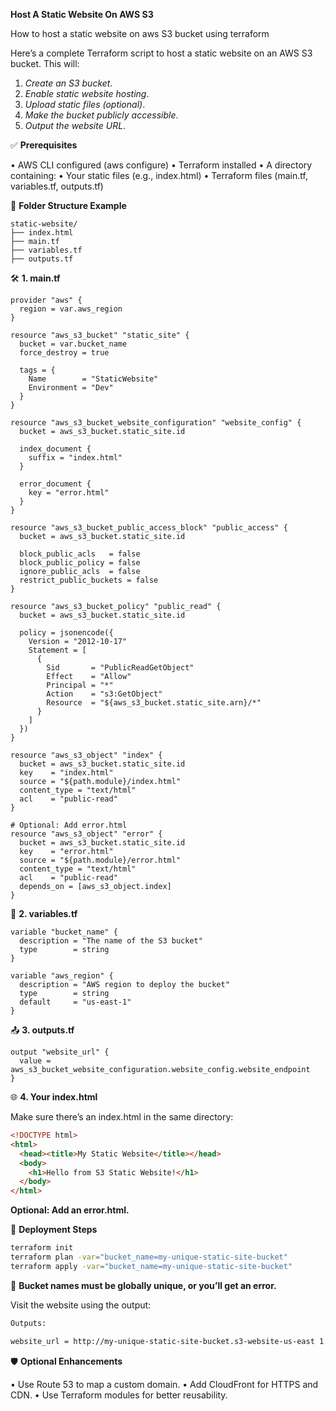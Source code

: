 **Host A Static Website On AWS S3**

How to host a static website on aws S3 bucket using terraform 

Here’s a complete Terraform script to host a static website on an AWS S3 bucket. This will:

1.	*Create an S3 bucket.*
2.	*Enable static website hosting*.
3.	*Upload static files (optional)*.
4.	*Make the bucket publicly accessible*.
5.	*Output the website URL*.

 ✅ **Prerequisites**
 
 •	AWS CLI configured (aws configure)
 •	Terraform installed
 •	A directory containing:
 •	Your static files (e.g., index.html)
 •	Terraform files (main.tf, variables.tf, outputs.tf)

📁 **Folder Structure Example**

 ```hcl
static-website/
├── index.html
├── main.tf
├── variables.tf
├── outputs.tf
 ```
🛠️ **1. main.tf**

```hcl
provider "aws" {
  region = var.aws_region
}

resource "aws_s3_bucket" "static_site" {
  bucket = var.bucket_name
  force_destroy = true

  tags = {
    Name        = "StaticWebsite"
    Environment = "Dev"
  }
}

resource "aws_s3_bucket_website_configuration" "website_config" {
  bucket = aws_s3_bucket.static_site.id

  index_document {
    suffix = "index.html"
  }

  error_document {
    key = "error.html"
  }
}

resource "aws_s3_bucket_public_access_block" "public_access" {
  bucket = aws_s3_bucket.static_site.id

  block_public_acls   = false
  block_public_policy = false
  ignore_public_acls  = false
  restrict_public_buckets = false
}

resource "aws_s3_bucket_policy" "public_read" {
  bucket = aws_s3_bucket.static_site.id

  policy = jsonencode({
    Version = "2012-10-17"
    Statement = [
      {
        Sid       = "PublicReadGetObject"
        Effect    = "Allow"
        Principal = "*"
        Action    = "s3:GetObject"
        Resource  = "${aws_s3_bucket.static_site.arn}/*"
      }
    ]
  })
}

resource "aws_s3_object" "index" {
  bucket = aws_s3_bucket.static_site.id
  key    = "index.html"
  source = "${path.module}/index.html"
  content_type = "text/html"
  acl    = "public-read"
}

# Optional: Add error.html
resource "aws_s3_object" "error" {
  bucket = aws_s3_bucket.static_site.id
  key    = "error.html"
  source = "${path.module}/error.html"
  content_type = "text/html"
  acl    = "public-read"
  depends_on = [aws_s3_object.index]
}
```

📄 **2. variables.tf**

```hcl
variable "bucket_name" {
  description = "The name of the S3 bucket"
  type        = string
}

variable "aws_region" {
  description = "AWS region to deploy the bucket"
  type        = string
  default     = "us-east-1"
}
```
📤 **3. outputs.tf**

```hcl
output "website_url" {
  value = aws_s3_bucket_website_configuration.website_config.website_endpoint
}
```
🌐 **4. Your index.html**

Make sure there’s an index.html in the same directory:

```html
<!DOCTYPE html>
<html>
  <head><title>My Static Website</title></head>
  <body>
    <h1>Hello from S3 Static Website!</h1>
  </body>
</html>
```

**Optional: Add an error.html.**

🚀 **Deployment Steps**

```bash
terraform init
terraform plan -var="bucket_name=my-unique-static-site-bucket"
terraform apply -var="bucket_name=my-unique-static-site-bucket"
```
📝 **Bucket names must be globally unique, or you’ll get an error.**

Visit the website using the output:
```bash
Outputs:

website_url = http://my-unique-static-site-bucket.s3-website-us-east 1.amazonaws.com
```

🛡️ **Optional Enhancements**

•	Use Route 53 to map a custom domain.
•	Add CloudFront for HTTPS and CDN.
•	Use Terraform modules for better reusability.


